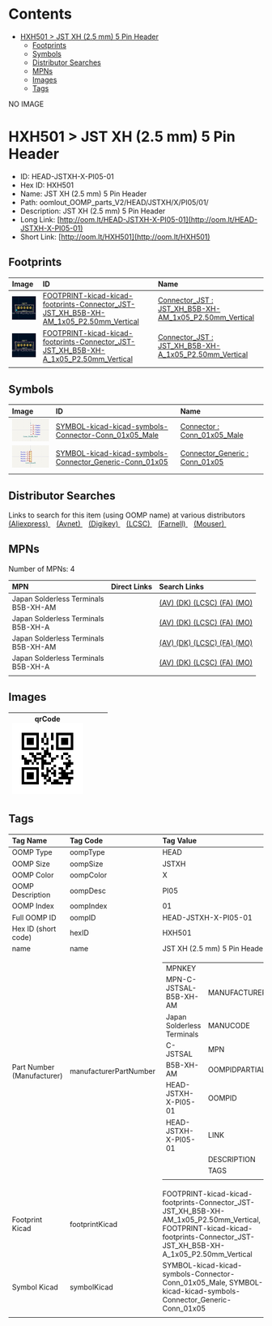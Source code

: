 



Contents
========

* [HXH501 > JST XH (2.5 mm) 5 Pin Header](#hxh501--jst-xh-25-mm-5-pin-header)
	* [Footprints](#footprints)
	* [Symbols](#symbols)
	* [Distributor Searches](#distributor-searches)
	* [MPNs](#mpns)
	* [Images](#images)
	* [Tags](#tags)
  
NO IMAGE  
# HXH501 > JST XH (2.5 mm) 5 Pin Header

- ID: HEAD-JSTXH-X-PI05-01
- Hex ID: HXH501
- Name: JST XH (2.5 mm) 5 Pin Header
- Path: oomlout_OOMP_parts_V2/HEAD/JSTXH/X/PI05/01/
- Description: JST XH (2.5 mm) 5 Pin Header
- Long Link: [http://oom.lt/HEAD-JSTXH-X-PI05-01](http://oom.lt/HEAD-JSTXH-X-PI05-01)
- Short Link: [http://oom.lt/HXH501](http://oom.lt/HXH501)

## Footprints
  

|Image|ID|Name|
| :--- | :--- | :--- |
|[![](https://raw.githubusercontent.com/oomlout/oomlout_OOMP_eda_V2/main/FOOTPRINT/kicad/kicad-footprints/Connector_JST/JST_XH_B5B-XH-AM_1x05_P2.50mm_Vertical/image_140.png)](https://github.com/oomlout/oomlout_OOMP_eda_V2/tree/main/FOOTPRINT/kicad/kicad-footprints/Connector_JST/JST_XH_B5B-XH-AM_1x05_P2.50mm_Vertical/)|[FOOTPRINT-kicad-kicad-footprints-Connector_JST-JST_XH_B5B-XH-AM_1x05_P2.50mm_Vertical](https://github.com/oomlout/oomlout_OOMP_eda_V2/tree/main/FOOTPRINT/kicad/kicad-footprints/Connector_JST/JST_XH_B5B-XH-AM_1x05_P2.50mm_Vertical/)|[Connector_JST : JST_XH_B5B-XH-AM_1x05_P2.50mm_Vertical](https://github.com/oomlout/oomlout_OOMP_eda_V2/tree/main/FOOTPRINT/kicad/kicad-footprints/Connector_JST/JST_XH_B5B-XH-AM_1x05_P2.50mm_Vertical/)|
|[![](https://raw.githubusercontent.com/oomlout/oomlout_OOMP_eda_V2/main/FOOTPRINT/kicad/kicad-footprints/Connector_JST/JST_XH_B5B-XH-A_1x05_P2.50mm_Vertical/image_140.png)](https://github.com/oomlout/oomlout_OOMP_eda_V2/tree/main/FOOTPRINT/kicad/kicad-footprints/Connector_JST/JST_XH_B5B-XH-A_1x05_P2.50mm_Vertical/)|[FOOTPRINT-kicad-kicad-footprints-Connector_JST-JST_XH_B5B-XH-A_1x05_P2.50mm_Vertical](https://github.com/oomlout/oomlout_OOMP_eda_V2/tree/main/FOOTPRINT/kicad/kicad-footprints/Connector_JST/JST_XH_B5B-XH-A_1x05_P2.50mm_Vertical/)|[Connector_JST : JST_XH_B5B-XH-A_1x05_P2.50mm_Vertical](https://github.com/oomlout/oomlout_OOMP_eda_V2/tree/main/FOOTPRINT/kicad/kicad-footprints/Connector_JST/JST_XH_B5B-XH-A_1x05_P2.50mm_Vertical/)|
||||

## Symbols
  

|Image|ID|Name|
| :--- | :--- | :--- |
|[![](https://raw.githubusercontent.com/oomlout/oomlout_OOMP_eda_V2/main/SYMBOL/kicad/kicad-symbols/Connector/Conn_01x05_Male/image_140.png)](https://github.com/oomlout/oomlout_OOMP_eda_V2/tree/main/SYMBOL/kicad/kicad-symbols/Connector/Conn_01x05_Male/)|[SYMBOL-kicad-kicad-symbols-Connector-Conn_01x05_Male](https://github.com/oomlout/oomlout_OOMP_eda_V2/tree/main/SYMBOL/kicad/kicad-symbols/Connector/Conn_01x05_Male/)|[Connector : Conn_01x05_Male](https://github.com/oomlout/oomlout_OOMP_eda_V2/tree/main/SYMBOL/kicad/kicad-symbols/Connector/Conn_01x05_Male/)|
|[![](https://raw.githubusercontent.com/oomlout/oomlout_OOMP_eda_V2/main/SYMBOL/kicad/kicad-symbols/Connector_Generic/Conn_01x05/image_140.png)](https://github.com/oomlout/oomlout_OOMP_eda_V2/tree/main/SYMBOL/kicad/kicad-symbols/Connector_Generic/Conn_01x05/)|[SYMBOL-kicad-kicad-symbols-Connector_Generic-Conn_01x05](https://github.com/oomlout/oomlout_OOMP_eda_V2/tree/main/SYMBOL/kicad/kicad-symbols/Connector_Generic/Conn_01x05/)|[Connector_Generic : Conn_01x05](https://github.com/oomlout/oomlout_OOMP_eda_V2/tree/main/SYMBOL/kicad/kicad-symbols/Connector_Generic/Conn_01x05/)|
||||

## Distributor Searches
  
Links to search for this item (using OOMP name) at various distributors  
[(Aliexpress) ](https://www.aliexpress.com/wholesale?SearchText=1117JST+XH+2.5+mm+5+Pin+Header)&nbsp;&nbsp;&nbsp;[(Avnet) ](https://www.avnet.com/shop/us/search/JST+XH+2.5+mm+5+Pin+Header)&nbsp;&nbsp;&nbsp;[(Digikey) ](https://www.digikey.co.uk/en/products/result?s=JST+XH+2.5+mm+5+Pin+Header)&nbsp;&nbsp;&nbsp;[(LCSC) ](https://www.lcsc.com/search?q=JST+XH+2.5+mm+5+Pin+Header)&nbsp;&nbsp;&nbsp;[(Farnell) ](https://uk.farnell.com/search?st=JST+XH+2.5+mm+5+Pin+Header)&nbsp;&nbsp;&nbsp;[(Mouser) ](https://www.mouser.com/c/?q=JST+XH+2.5+mm+5+Pin+Header)&nbsp;&nbsp;&nbsp;
## MPNs
  
Number of MPNs: 4  

|MPN|Direct Links|Search Links|
| :--- | :--- | :--- |
|Japan Solderless Terminals<br>B5B-XH-AM||[(AV) ](https://www.avnet.com/shop/us/search/B5B-XH-AM)[(DK) ](https://www.digikey.co.uk/products/en?keywords=B5B-XH-AM)[(LCSC) ](https://www.lcsc.com/search?q=B5B-XH-AM)[(FA) ](https://uk.farnell.com/search?st=B5B-XH-AM)[(MO) ](https://www.mouser.com/c/?q=B5B-XH-AM)|
|Japan Solderless Terminals<br>B5B-XH-A||[(AV) ](https://www.avnet.com/shop/us/search/B5B-XH-A)[(DK) ](https://www.digikey.co.uk/products/en?keywords=B5B-XH-A)[(LCSC) ](https://www.lcsc.com/search?q=B5B-XH-A)[(FA) ](https://uk.farnell.com/search?st=B5B-XH-A)[(MO) ](https://www.mouser.com/c/?q=B5B-XH-A)|
|Japan Solderless Terminals<br>B5B-XH-AM||[(AV) ](https://www.avnet.com/shop/us/search/B5B-XH-AM)[(DK) ](https://www.digikey.co.uk/products/en?keywords=B5B-XH-AM)[(LCSC) ](https://www.lcsc.com/search?q=B5B-XH-AM)[(FA) ](https://uk.farnell.com/search?st=B5B-XH-AM)[(MO) ](https://www.mouser.com/c/?q=B5B-XH-AM)|
|Japan Solderless Terminals<br>B5B-XH-A||[(AV) ](https://www.avnet.com/shop/us/search/B5B-XH-A)[(DK) ](https://www.digikey.co.uk/products/en?keywords=B5B-XH-A)[(LCSC) ](https://www.lcsc.com/search?q=B5B-XH-A)[(FA) ](https://uk.farnell.com/search?st=B5B-XH-A)[(MO) ](https://www.mouser.com/c/?q=B5B-XH-A)|
||||

## Images
  

|qrCode<br>[![](https://raw.githubusercontent.com/oomlout/oomlout_OOMP_parts_V2/main/HEAD/JSTXH/X/PI05/01/qrCode_140.png)](https://github.com/oomlout/oomlout_OOMP_parts_V2/tree/main/HEAD/JSTXH/X/PI05/01/qrCode.png)||||
| :---: | :---: | :---: | :---: |

## Tags
  

|Tag Name|Tag Code|Tag Value|
| :--- | :--- | :--- |
|OOMP Type|oompType|HEAD|
|OOMP Size|oompSize|JSTXH|
|OOMP Color|oompColor|X|
|OOMP Description|oompDesc|PI05|
|OOMP Index|oompIndex|01|
|Full OOMP ID|oompID|HEAD-JSTXH-X-PI05-01|
|Hex ID (short code)|hexID|HXH501|
|name|name|JST XH (2.5 mm) 5 Pin Header|
|Part Number (Manufacturer)|manufacturerPartNumber|<table><tr><td>MPNKEY</td></tr><tr><td> MPN-C-JSTSAL-B5B-XH-AM</td><td> MANUFACTURER</td></tr><tr><td> Japan Solderless Terminals</td><td> MANUCODE</td></tr><tr><td> C-JSTSAL</td><td> MPN</td></tr><tr><td> B5B-XH-AM</td><td> OOMPIDPARTIAL</td></tr><tr><td> HEAD-JSTXH-X-PI05-01</td><td> OOMPID</td></tr><tr><td> HEAD-JSTXH-X-PI05-01</td><td> LINK</td></tr><tr><td> </td><td> DESCRIPTION</td></tr><tr><td> </td><td> TAGS</td></tr><tr><td> </td></tr></table></td><td> <table><tr><td>MPNKEY</td></tr><tr><td> MPN-C-JSTSAL-B5B-XH-A</td><td> MANUFACTURER</td></tr><tr><td> Japan Solderless Terminals</td><td> MANUCODE</td></tr><tr><td> C-JSTSAL</td><td> MPN</td></tr><tr><td> B5B-XH-A</td><td> OOMPIDPARTIAL</td></tr><tr><td> HEAD-JSTXH-X-PI05-01</td><td> OOMPID</td></tr><tr><td> HEAD-JSTXH-X-PI05-01</td><td> LINK</td></tr><tr><td> </td><td> DESCRIPTION</td></tr><tr><td> </td><td> TAGS</td></tr><tr><td> </td></tr></table></td><td> <table><tr><td>MPNKEY</td></tr><tr><td> MPN-C-JSTSAL-B5B-XH-AM</td><td> MANUFACTURER</td></tr><tr><td> Japan Solderless Terminals</td><td> MANUCODE</td></tr><tr><td> C-JSTSAL</td><td> MPN</td></tr><tr><td> B5B-XH-AM</td><td> OOMPIDPARTIAL</td></tr><tr><td> HEAD-JSTXH-X-PI05-01</td><td> OOMPID</td></tr><tr><td> HEAD-JSTXH-X-PI05-01</td><td> LINK</td></tr><tr><td> </td><td> DESCRIPTION</td></tr><tr><td> </td><td> TAGS</td></tr><tr><td> </td></tr></table></td><td> <table><tr><td>MPNKEY</td></tr><tr><td> MPN-C-JSTSAL-B5B-XH-A</td><td> MANUFACTURER</td></tr><tr><td> Japan Solderless Terminals</td><td> MANUCODE</td></tr><tr><td> C-JSTSAL</td><td> MPN</td></tr><tr><td> B5B-XH-A</td><td> OOMPIDPARTIAL</td></tr><tr><td> HEAD-JSTXH-X-PI05-01</td><td> OOMPID</td></tr><tr><td> HEAD-JSTXH-X-PI05-01</td><td> LINK</td></tr><tr><td> </td><td> DESCRIPTION</td></tr><tr><td> </td><td> TAGS</td></tr><tr><td> </td></tr></table>|
|Footprint Kicad|footprintKicad|FOOTPRINT-kicad-kicad-footprints-Connector_JST-JST_XH_B5B-XH-AM_1x05_P2.50mm_Vertical, FOOTPRINT-kicad-kicad-footprints-Connector_JST-JST_XH_B5B-XH-A_1x05_P2.50mm_Vertical|
|Symbol Kicad|symbolKicad|SYMBOL-kicad-kicad-symbols-Connector-Conn_01x05_Male, SYMBOL-kicad-kicad-symbols-Connector_Generic-Conn_01x05|
||||
